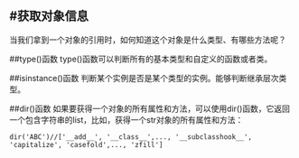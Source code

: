 #获取对象信息
---------------------
当我们拿到一个对象的引用时，如何知道这个对象是什么类型、有哪些方法呢？

##type()函数
type()函数可以判断所有的基本类型和自定义的函数或者类。

##isinstance()函数
判断某个实例是否是某个类型的实例。能够判断继承层次类型。

##dir()函数
如果要获得一个对象的所有属性和方法，可以使用dir()函数，它返回一个包含字符串的list，比如，获得一个str对象的所有属性和方法：
    
    dir('ABC')//['__add__', '__class__',..., '__subclasshook__', 'capitalize', 'casefold',..., 'zfill']